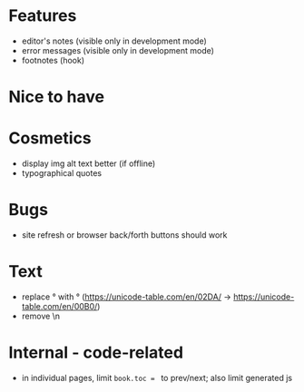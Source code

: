 # Features

* editor's notes (visible only in development mode)
* error messages (visible only in development mode)
* footnotes (hook)

# Nice to have

# Cosmetics

* display img alt text better (if offline)
* typographical quotes

# Bugs

* site refresh or browser back/forth buttons should work

# Text

* replace ° with ° (https://unicode-table.com/en/02DA/ -> https://unicode-table.com/en/00B0/)
* remove \n

# Internal - code-related

* in individual pages, limit `book.toc = ` to prev/next; also limit generated js
